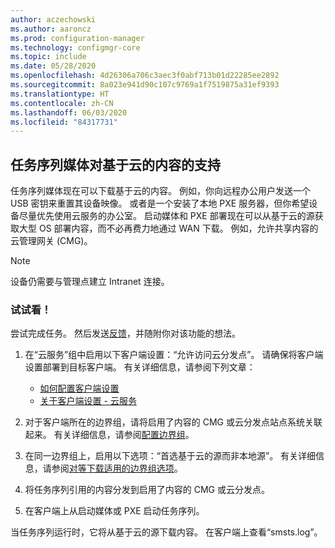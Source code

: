 ```yaml
---
author: aczechowski
ms.author: aaroncz
ms.prod: configuration-manager
ms.technology: configmgr-core
ms.topic: include
ms.date: 05/28/2020
ms.openlocfilehash: 4d26306a706c3aec3f0abf713b01d22285ee2892
ms.sourcegitcommit: 8a023e941d90c107c9769a1f7519875a31ef9393
ms.translationtype: HT
ms.contentlocale: zh-CN
ms.lasthandoff: 06/03/2020
ms.locfileid: "84317731"
---
```

## <a name="task-sequence-media-support-for-cloud-based-content"></a><a name="bkmk_tsmedia"></a> 任务序列媒体对基于云的内容的支持

<!--6209223-->

任务序列媒体现在可以下载基于云的内容。 例如，你向远程办公用户发送一个 USB 密钥来重置其设备映像。 或者是一个安装了本地 PXE 服务器，但你希望设备尽量优先使用云服务的办公室。 启动媒体和 PXE 部署现在可以从基于云的源获取大型 OS 部署内容，而不必再费力地通过 WAN 下载。 例如，允许共享内容的云管理网关 (CMG)。

> [!NOTE]
> 设备仍需要与管理点建立 Intranet 连接。

### <a name="try-it-out"></a>试试看！

尝试完成任务。 然后发送[反馈](../../technical-preview-2003.md#bkmk_feedback)，并随附你对该功能的想法。

1. 在“云服务”组中启用以下客户端设置：“允许访问云分发点”。 请确保将客户端设置部署到目标客户端。 有关详细信息，请参阅下列文章：

    - [如何配置客户端设置](../../../../clients/deploy/configure-client-settings.md)
    - [关于客户端设置 - 云服务](../../../../clients/deploy/about-client-settings.md#cloud-services)

1. 对于客户端所在的边界组，请将启用了内容的 CMG 或云分发点站点系统关联起来。 有关详细信息，请参阅[配置边界组](../../../../servers/deploy/configure/boundary-group-procedures.md#bkmk_config)。

1. 在同一边界组上，启用以下选项：“首选基于云的源而非本地源”。 有关详细信息，请参阅[对等下载适用的边界组选项](../../../../servers/deploy/configure/boundary-groups.md#bkmk_bgoptions)。

1. 将任务序列引用的内容分发到启用了内容的 CMG 或云分发点。

1. 在客户端上从启动媒体或 PXE 启动任务序列。

当任务序列运行时，它将从基于云的源下载内容。 在客户端上查看“smsts.log”。
